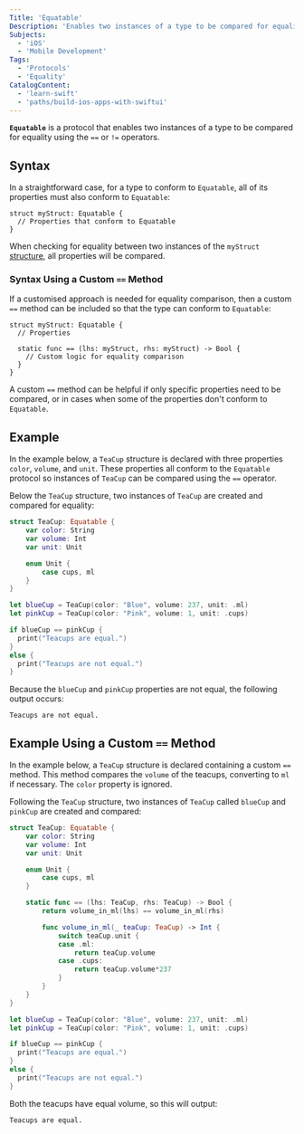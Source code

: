 ```yaml
---
Title: 'Equatable'
Description: 'Enables two instances of a type to be compared for equality.'
Subjects:
  - 'iOS'
  - 'Mobile Development'
Tags:
  - 'Protocols'
  - 'Equality'
CatalogContent:
  - 'learn-swift'
  - 'paths/build-ios-apps-with-swiftui'
---
```


**`Equatable`** is a protocol that enables two instances of a type to be compared for equality using the `==` or `!=` operators.

## Syntax

In a straightforward case, for a type to conform to `Equatable`, all of its properties must also conform to `Equatable`:

```pseudo
struct myStruct: Equatable {
  // Properties that conform to Equatable
}
```

When checking for equality between two instances of the `myStruct` [structure](https://www.codecademy.com/resources/docs/swift/structures), all properties will be compared.

### Syntax Using a Custom `==` Method

If a customised approach is needed for equality comparison, then a custom `==` method can be included so that the type can conform to `Equatable`:

```pseudo
struct myStruct: Equatable {
  // Properties

  static func == (lhs: myStruct, rhs: myStruct) -> Bool {
    // Custom logic for equality comparison
  }
}
```

A custom `==` method can be helpful if only specific properties need to be compared, or in cases when some of the properties don't conform to `Equatable`.

## Example

In the example below, a `TeaCup` structure is declared with three properties `color`, `volume`, and `unit`. These properties all conform to the `Equatable` protocol so instances of `TeaCup` can be compared using the `==` operator.

Below the `TeaCup` structure, two instances of `TeaCup` are created and compared for equality:

```swift
struct TeaCup: Equatable {
    var color: String
    var volume: Int
    var unit: Unit

    enum Unit {
        case cups, ml
    }
}

let blueCup = TeaCup(color: "Blue", volume: 237, unit: .ml)
let pinkCup = TeaCup(color: "Pink", volume: 1, unit: .cups)

if blueCup == pinkCup {
  print("Teacups are equal.")
}
else {
  print("Teacups are not equal.")
}
```

Because the `blueCup` and `pinkCup` properties are not equal, the following output occurs:

```shell
Teacups are not equal.
```

## Example Using a Custom `==` Method

In the example below, a `TeaCup` structure is declared containing a custom `==` method. This method compares the `volume` of the teacups, converting to `ml` if necessary. The `color` property is ignored.

Following the `TeaCup` structure, two instances of `TeaCup` called `blueCup` and `pinkCup` are created and compared:

```swift
struct TeaCup: Equatable {
    var color: String
    var volume: Int
    var unit: Unit

    enum Unit {
        case cups, ml
    }

    static func == (lhs: TeaCup, rhs: TeaCup) -> Bool {
        return volume_in_ml(lhs) == volume_in_ml(rhs)

        func volume_in_ml(_ teaCup: TeaCup) -> Int {
            switch teaCup.unit {
            case .ml:
                return teaCup.volume
            case .cups:
                return teaCup.volume*237
            }
        }
    }
}

let blueCup = TeaCup(color: "Blue", volume: 237, unit: .ml)
let pinkCup = TeaCup(color: "Pink", volume: 1, unit: .cups)

if blueCup == pinkCup {
  print("Teacups are equal.")
}
else {
  print("Teacups are not equal.")
}
```

Both the teacups have equal volume, so this will output:

```shell
Teacups are equal.
```
